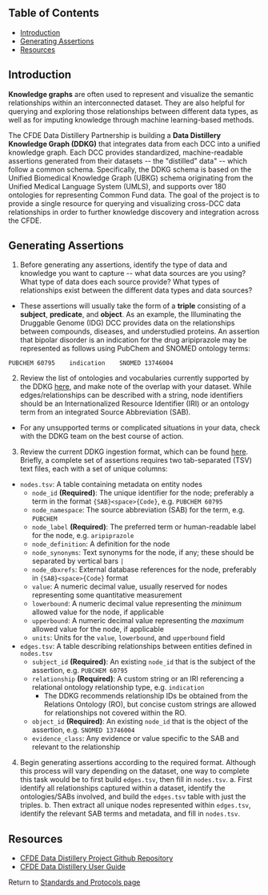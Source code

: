 ## Table of Contents
- [Introduction](#introduction)
- [Generating Assertions](#generating-assertions)
- [Resources](#resources)

## Introduction

**Knowledge graphs** are often used to represent and visualize the semantic relationships within an interconnected dataset. They are also helpful for querying and exploring those relationships between different data types, as well as for imputing knowledge through machine learning-based methods. 

The CFDE Data Distillery Partnership is building a **Data Distillery Knowledge Graph (DDKG)** that integrates data from each DCC into a unified knowledge graph. Each DCC provides standardized, machine-readable assertions generated from their datasets -- the "distilled" data" -- which follow a common schema. Specifically, the DDKG schema is based on the Unified Biomedical Knowledge Graph (UBKG) schema originating from the Unified Medical Language System (UMLS), and supports over 180 ontologies for representing Common Fund data. The goal of the project is to provide a single resource for querying and visualizing cross-DCC data relationships in order to further knowledge discovery and integration across the CFDE. 

## Generating Assertions

1. Before generating any assertions, identify the type of data and knowledge you want to capture -- what data sources are you using? What type of data does each source provide? What types of relationships exist between the different data types and data sources? 
  - These assertions will usually take the form of a **triple** consisting of a **subject**, **predicate**, and **object**. As an example, the Illuminating the Druggable Genome (IDG) DCC provides data on the relationships between compounds, diseases, and understudied proteins. An assertion that bipolar disorder is an indication for the drug aripiprazole may be represented as follows using PubChem and SNOMED ontology terms:
  ```
  PUBCHEM 60795    indication    SNOMED 13746004
  ```

2. Review the list of ontologies and vocabularies currently supported by the DDKG [here](https://github.com/TaylorResearchLab/CFDE_DataDistillery/blob/main/user_guide/ontology%20neo4j%20SABs%20and%20sample%20codes%20-%20ontology%20neo4j%20SABs%20and%20sample%20codes.csv), and make note of the overlap with your dataset. While edges/relationships can be described with a string, node identifiers should be an Internationalized Resource Identifier (IRI) or an ontology term from an integrated Source Abbreviation (SAB). 
  - For any unsupported terms or complicated situations in your data, check with the DDKG team on the best course of action. 

3. Review the current DDKG ingestion format, which can be found [here](https://github.com/TaylorResearchLab/CFDE_DataDistillery/blob/main/user_guide/Distillery_Ingest_format%20-%20Instructions.csv). Briefly, a complete set of assertions requires two tab-separated (TSV) text files, each with a set of unique columns: 

  - `nodes.tsv`: A table containing metadata on entity nodes
    - `node_id` **(Required)**: The unique identifier for the node; preferably a term in the format `{SAB}<space>{Code}`, e.g. `PUBCHEM 60795`
    - `node_namespace`: The source abbreviation (SAB) for the term, e.g. `PUBCHEM`
    - `node_label` **(Required)**: The preferred term or human-readable label for the node, e.g. `aripiprazole`
    - `node_definition`: A definition for the node
    - `node_synonyms`: Text synonyms for the node, if any; these should be separated by vertical bars `|`
    - `node_dbxrefs`: External database references for the node, preferably in `{SAB}<space>{Code}` format
    - `value`: A numeric decimal value, usually reserved for nodes representing some quantitative measurement
    - `lowerbound`: A numeric decimal value representing the *minimum* allowed value for the node, if applicable
    - `upperbound`: A numeric decimal value representing the *maximum* allowed value for the node, if applicable
    - `units`: Units for the `value`, `lowerbound`, and `upperbound` field
  - `edges.tsv`: A table describing relationships between entities defined in `nodes.tsv`
    - `subject_id` **(Required)**: An existing `node_id` that is the subject of the assertion, e.g. `PUBCHEM 60795`
    - `relationship` **(Required)**: A custom string or an IRI referencing a relational ontology relationship type, e.g. `indication`
      - The DDKG recommends relationship IDs be obtained from the Relations Ontology (RO), but concise custom strings are allowed for relationships not covered within the RO.
    - `object_id` **(Required)**: An existing `node_id` that is the object of the assertion, e.g. `SNOMED 13746004`
    - `evidence_class`: Any evidence or value specific to the SAB and relevant to the relationship

4. Begin generating assertions according to the required format. Although this process will vary depending on the dataset, one way to complete this task would be to first build `edges.tsv`, then fill in `nodes.tsv`. 
  a. First identify all relationships captured within a dataset, identify the ontologies/SABs involved, and build the `edges.tsv` table with just the triples. 
  b. Then extract all unique nodes represented within `edges.tsv`, identify the relevant SAB terms and metadata, and fill in `nodes.tsv`.

## Resources
- [CFDE Data Distillery Project Github Repository](https://github.com/TaylorResearchLab/CFDE_DataDistillery)
- [CFDE Data Distillery User Guide](https://github.com/TaylorResearchLab/CFDE_DataDistillery/tree/main/user_guide)

Return to [Standards and Protocols page](/info/standards)